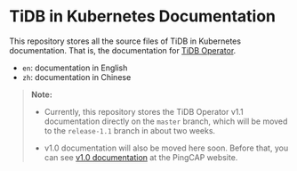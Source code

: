 # TiDB in Kubernetes Documentation

This repository stores all the source files of TiDB in Kubernetes documentation. That is, the documentation for [TiDB Operator](https://github.com/pingcap/tidb-operator).

- `en`: documentation in English
- `zh`: documentation in Chinese

> **Note:**
>
> - Currently, this repository stores the TiDB Operator v1.1 documentation directly on the `master` branch, which will be moved to the `release-1.1` branch in about two weeks.
>
> - v1.0 documentation will also be moved here soon. Before that, you can see [v1.0 documentation](https://pingcap.com/docs/stable/tidb-operator-overview/) at the PingCAP website.
